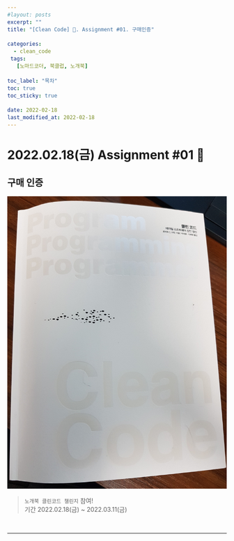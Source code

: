 ```yaml
---
#layout: posts
excerpt: ""
title: "[Clean Code] 📂. Assignment #01. 구매인증"

categories:
  - clean_code
 tags:
   [노마드코더, 북클럽, 노개북]

toc_label: "목차"
toc: true
toc_sticky: true

date: 2022-02-18
last_modified_at: 2022-02-18
---
```


# 2022.02.18(금) Assignment #01 📖
## 구매 인증
![image](../../assets/images/clean_code_img/cleancode_book.jpg)
> `노개북 클린코드 챌린지` 참여!  
> 기간 2022.02.18(금) ~ 2022.03.11(금)

<br>

---